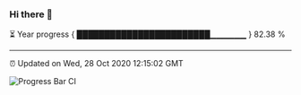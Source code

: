 ### Hi there 👋

⏳ Year progress { ████████████████████████▁▁▁▁▁▁ } 82.38 %

---

⏰ Updated on Wed, 28 Oct 2020 12:15:02 GMT

![Progress Bar CI](https://github.com/liununu/liununu/workflows/Progress%20Bar%20CI/badge.svg)
